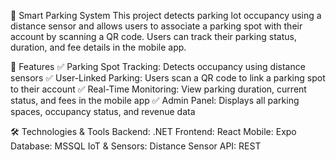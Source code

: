 🚗 Smart Parking System
This project detects parking lot occupancy using a distance sensor and allows users to associate a parking spot with their account by scanning a QR code. Users can track their parking status, duration, and fee details in the mobile app.

📌 Features
✅ Parking Spot Tracking: Detects occupancy using distance sensors
✅ User-Linked Parking: Users scan a QR code to link a parking spot to their account
✅ Real-Time Monitoring: View parking duration, current status, and fees in the mobile app
✅ Admin Panel: Displays all parking spaces, occupancy status, and revenue data

🛠 Technologies & Tools
Backend: .NET
Frontend: React 
Mobile: Expo
Database: MSSQL
IoT & Sensors: Distance Sensor
API: REST
